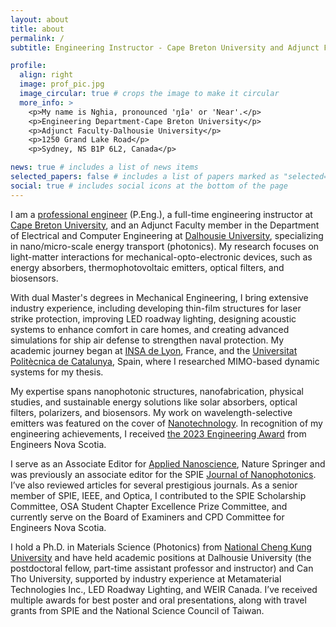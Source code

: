 ```yaml
---
layout: about
title: about
permalink: /
subtitle: Engineering Instructor - Cape Breton University and Adjunct Faculty - Dalhousie University, Canada

profile:
  align: right
  image: prof_pic.jpg
  image_circular: true # crops the image to make it circular
  more_info: >
    <p>My name is Nghia, pronounced 'ŋîə' or 'Near'.</p>
    <p>Engineering Department-Cape Breton University</p>
    <p>Adjunct Faculty-Dalhousie University</p>
    <p>1250 Grand Lake Road</p>
    <p>Sydney, NS B1P 6L2, Canada</p>

news: true # includes a list of news items
selected_papers: false # includes a list of papers marked as "selected={true}"
social: true # includes social icons at the bottom of the page
---
```


I am a [professional engineer](https://engineersnovascotia.ca/) (P.Eng.), a full-time engineering instructor at [Cape Breton University](https://www.cbu.ca/), and an Adjunct Faculty member in the Department of Electrical and Computer Engineering at [Dalhousie University](https://ece.dal.ca), specializing in nano/micro-scale energy transport (photonics). My research focuses on light-matter interactions for mechanical-opto-electronic devices, such as energy absorbers, thermophotovoltaic emitters, optical filters, and biosensors.

With dual Master's degrees in Mechanical Engineering, I bring extensive industry experience, including developing thin-film structures for laser strike protection, improving LED roadway lighting, designing acoustic systems to enhance comfort in care homes, and creating advanced simulations for ship air defense to strengthen naval protection. My academic journey began at [INSA de Lyon](https://www.insa-lyon.fr/), France, and the [Universitat Politècnica de Catalunya](https://www.upc.edu/en), Spain, where I researched MIMO-based dynamic systems for my thesis.

My expertise spans nanophotonic structures, nanofabrication, physical studies, and sustainable energy solutions like solar absorbers, optical filters, polarizers, and biosensors. My work on wavelength-selective emitters was featured on the cover of [Nanotechnology](https://iopscience.iop.org/journal/0957-4484). In recognition of my engineering achievements, I received [the 2023 Engineering Award](https://engineersnovascotia.ca/awards/) from Engineers Nova Scotia.

I serve as an Associate Editor for [Applied Nanoscience](https://link.springer.com/journal/13204/editorial-board), Nature Springer and was previously an associate editor for the SPIE [Journal of Nanophotonics](https://www.spiedigitallibrary.org/journals/journal-of-nanophotonics#_=). I’ve also reviewed articles for several prestigious journals. As a senior member of SPIE, IEEE, and Optica, I contributed to the SPIE Scholarship Committee, OSA Student Chapter Excellence Prize Committee, and currently serve on the Board of Examiners and CPD Committee for Engineers Nova Scotia.

I hold a Ph.D. in Materials Science (Photonics) from [National Cheng Kung University](https://www.ncku.edu.tw/) and have held academic positions at Dalhousie University (the postdoctoral fellow, part-time assistant professor and instructor) and Can Tho University, supported by industry experience at Metamaterial Technologies Inc., LED Roadway Lighting, and WEIR Canada. I’ve received multiple awards for best poster and oral presentations, along with travel grants from SPIE and the National Science Council of Taiwan.
